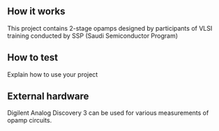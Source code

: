 <!---

This file is used to generate your project datasheet. Please fill in the information below and delete any unused
sections.

You can also include images in this folder and reference them in the markdown. Each image must be less than
512 kb in size, and the combined size of all images must be less than 1 MB.
-->

## How it works

This project contains 2-stage opamps designed by participants of VLSI training conducted by SSP (Saudi Semiconductor Program)

## How to test

Explain how to use your project

## External hardware

Digilent Analog Discovery 3 can be used for various measurements of opamp circuits. 

